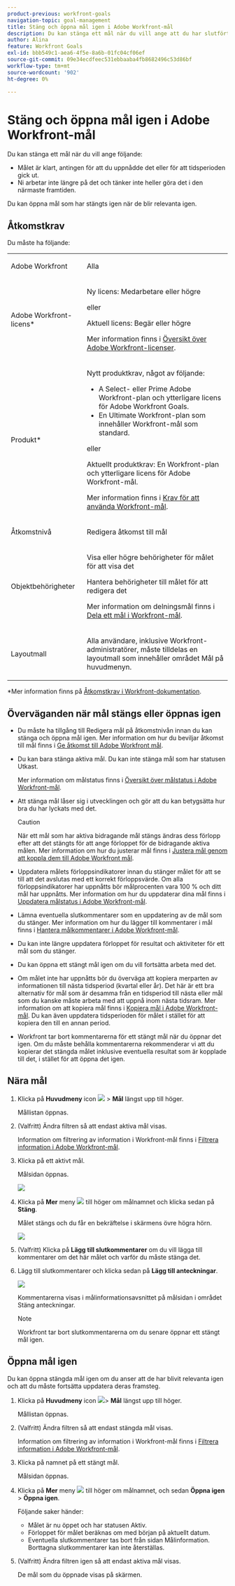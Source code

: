 ```yaml
---
product-previous: workfront-goals
navigation-topic: goal-management
title: Stäng och öppna mål igen i Adobe Workfront-mål
description: Du kan stänga ett mål när du vill ange att du har slutfört det eller att du inte längre arbetar med det eftersom det blev föråldrat.
author: Alina
feature: Workfront Goals
exl-id: bbb549c1-aea6-4f5e-8a6b-01fc04cf06ef
source-git-commit: 09e34ecdfeec531ebbaaba4fb8682496c53d86bf
workflow-type: tm+mt
source-wordcount: '902'
ht-degree: 0%

---
```


# Stäng och öppna mål igen i Adobe Workfront-mål

Du kan stänga ett mål när du vill ange följande:

* Målet är klart, antingen för att du uppnådde det eller för att tidsperioden gick ut.
* Ni arbetar inte längre på det och tänker inte heller göra det i den närmaste framtiden.

Du kan öppna mål som har stängts igen när de blir relevanta igen.

## Åtkomstkrav

Du måste ha följande:

<table style="table-layout:auto">
<col>
</col>
<col>
</col>
<tbody>
 <tr>
 <td role="rowheader">Adobe Workfront</td>
 <td>
 <p>Alla</p>

</td>
 </tr>
 <tr>
 <td role="rowheader">Adobe Workfront-licens*</td>
 <td>
 <p>Ny licens: Medarbetare eller högre</p>
 eller
 <p>Aktuell licens: Begär eller högre</p> <p>Mer information finns i <a href="../../administration-and-setup/add-users/access-levels-and-object-permissions/wf-licenses.md" class="MCXref xref">Översikt över Adobe Workfront-licenser</a>.</p> </td>
 </tr>
 <tr>
 <td role="rowheader">Produkt*</td>
 <td>
 <p> Nytt produktkrav, något av följande: </p>
<ul>
<li>A Select- eller Prime Adobe Workfront-plan och ytterligare licens för Adobe Workfront Goals.</li>
<li>En Ultimate Workfront-plan som innehåller Workfront-mål som standard. </li></ul>
 <p>eller</p>
 <p>Aktuellt produktkrav: En Workfront-plan och ytterligare licens för Adobe Workfront-mål. </p> <p>Mer information finns i <a href="../../workfront-goals/goal-management/access-needed-for-wf-goals.md" class="MCXref xref">Krav för att använda Workfront-mål</a>. </p> </td>
 </tr>
 <td role="rowheader">Åtkomstnivå</td>
 <td> <p>Redigera åtkomst till mål</p> </td>
 </tr>
 <tr data-mc-conditions="">
 <td role="rowheader">Objektbehörigheter</td>
 <td>
  <div>
  <p>Visa eller högre behörigheter för målet för att visa det</p>
  <p>Hantera behörigheter till målet för att redigera det</p>
  <p>Mer information om delningsmål finns i <a href="../../workfront-goals/workfront-goals-settings/share-a-goal.md" class="MCXref xref">Dela ett mål i Workfront-mål</a>. </p>
  </div> </td>
 </tr>
<tr>
   <td role="rowheader"><p>Layoutmall</p></td>
   <td> <p>Alla användare, inklusive Workfront-administratörer, måste tilldelas en layoutmall som innehåller området Mål på huvudmenyn. </p>  
</td>
  </tr>
</tbody>
</table>

*Mer information finns på [Åtkomstkrav i Workfront-dokumentation](/help/quicksilver/administration-and-setup/add-users/access-levels-and-object-permissions/access-level-requirements-in-documentation.md).

## Överväganden när mål stängs eller öppnas igen

* Du måste ha tillgång till Redigera mål på åtkomstnivån innan du kan stänga och öppna mål igen. Mer information om hur du beviljar åtkomst till mål finns i [Ge åtkomst till Adobe Workfront mål](../../administration-and-setup/add-users/configure-and-grant-access/grant-access-goals.md).
* Du kan bara stänga aktiva mål. Du kan inte stänga mål som har statusen Utkast.

  Mer information om målstatus finns i [Översikt över målstatus i Adobe Workfront-mål](../../workfront-goals/goal-management/goal-status-overview.md).

* Att stänga mål låser sig i utvecklingen och gör att du kan betygsätta hur bra du har lyckats med det.

  >[!CAUTION]
  >
  >När ett mål som har aktiva bidragande mål stängs ändras dess förlopp efter att det stängts för att ange förloppet för de bidragande aktiva målen. Mer information om hur du justerar mål finns i [Justera mål genom att koppla dem till Adobe Workfront mål](../../workfront-goals/goal-alignment/align-goals-by-connecting-them.md).

* Uppdatera målets förloppsindikatorer innan du stänger målet för att se till att det avslutas med ett korrekt förloppsvärde. Om alla förloppsindikatorer har uppnåtts bör målprocenten vara 100 % och ditt mål har uppnåtts. Mer information om hur du uppdaterar dina mål finns i [Uppdatera målstatus i Adobe Workfront-mål](../../workfront-goals/goal-review-and-workfront-goals-sections/check-in-goals.md).
* Lämna eventuella slutkommentarer som en uppdatering av de mål som du stänger. Mer information om hur du lägger till kommentarer i mål finns i [Hantera målkommentarer i Adobe Workfront-mål](../../workfront-goals/goal-management/manage-goal-comments.md).
* Du kan inte längre uppdatera förloppet för resultat och aktiviteter för ett mål som du stänger.
* Du kan öppna ett stängt mål igen om du vill fortsätta arbeta med det.
* Om målet inte har uppnåtts bör du överväga att kopiera merparten av informationen till nästa tidsperiod (kvartal eller år). Det här är ett bra alternativ för mål som är desamma från en tidsperiod till nästa eller mål som du kanske måste arbeta med att uppnå inom nästa tidsram. Mer information om att kopiera mål finns i [Kopiera mål i Adobe Workfront-mål](../../workfront-goals/goal-management/copy-goals.md). Du kan även uppdatera tidsperioden för målet i stället för att kopiera den till en annan period.
* Workfront tar bort kommentarerna för ett stängt mål när du öppnar det igen. Om du måste behålla kommentarerna rekommenderar vi att du kopierar det stängda målet inklusive eventuella resultat som är kopplade till det, i stället för att öppna det igen.


## Nära mål

<!--
Closing goals differs depending on what environment you use. 

### Close goals in the Production environment

1. Click the **Main Menu** icon ![](assets/main-menu-icon.png) > **Goals** in the upper-right corner.

   (!-- Add this when Shell is available to all: or (if available), click the **Main Menu** icon ![Main menu icon](../goal-management/assets/three-line-main-menu-icon.png) in the upper-left corner)
   --)

   The Goal List opens. 

1. (Optional) Modify your filters to display only goals that are active.

   For information about filtering information in Workfront Goals, see [Filter information in Adobe Workfront Goals](../../workfront-goals/goal-management/filter-information-wf-goals.md). 

1. Click an active goal.

   The Goal Details panel displays on the right. 

1. (Optional and recommended) Click the **Updates** tab and add an update in the **Comment here** field about the reason you are closing the goal, then click **Post**. 

1. Click the **More icon** ![](assets/more-icon.png) to the right of the goal name, then click **Close** > **Close Goal**.

   This closes the goal and saves the current progress on the goal and its results and activities.

   >[!IMPORTANT]
   >
   >If the goal has contributing goals that are still active, the progress of the goal continues to update based on the progress of the aligned goals.
   >
   >
   >![](assets/closing-goals-with-active-aligned-goals-warning-350x71.png)   >
   >

1. (Optional) Modify your filters again to display only closed goals. The goals you closed display on the screen.
-->

1. Klicka på **Huvudmeny** icon ![](assets/main-menu-icon.png) > **Mål** längst upp till höger.

   Mållistan öppnas.

   <!-- Add this when Shell is available to all: or (if available), click the **Main Menu** icon ![Main menu icon](../goal-management/assets/three-line-main-menu-icon.png) in the upper-left corner)
   -->

1. (Valfritt) Ändra filtren så att endast aktiva mål visas.

   Information om filtrering av information i Workfront-mål finns i [Filtrera information i Adobe Workfront-mål](../goal-management/filter-information-wf-goals.md).
1. Klicka på ett aktivt mål.

   Målsidan öppnas.

   ![](assets/goal-page-unshimmed.png)
1. Klicka på **Mer** meny ![](assets/more-icon.png) till höger om målnamnet och klicka sedan på **Stäng**.

   Målet stängs och du får en bekräftelse i skärmens övre högra hörn.

   ![](assets/goal-close-confirmation-with-add-closing-notes-link.png)

1. (Valfritt) Klicka på **Lägg till slutkommentarer** om du vill lägga till kommentarer om det här målet och varför du måste stänga det.
1. Lägg till slutkommentarer och klicka sedan på **Lägg till anteckningar**.

   ![](assets/add-closing-notes-box-unshimmed.png)

   Kommentarerna visas i målinformationsavsnittet på målsidan i området Stäng anteckningar.

   >[!NOTE]
   >
   >Workfront tar bort slutkommentarerna om du senare öppnar ett stängt mål igen.


## Öppna mål igen

Du kan öppna stängda mål igen om du anser att de har blivit relevanta igen och att du måste fortsätta uppdatera deras framsteg.

<!--
Reopening goals differs depending on what environment you use.

### Reopen goals in the Production environment

1. Click the **Main Menu** icon ![](assets/main-menu-icon.png) > **Goals** in the upper-right corner.

   (!-- Add this when Shell is available to all: or (if available), click the **Main Menu** icon ![Main menu icon](../goal-management/assets/three-line-main-menu-icon.png) in the upper-left corner)
   --)

   The Goal List opens. 

1. (Optional) Modify your filters to display only goals that are closed.

   For information about filtering information in Workfront Goals, see [Filter information in Adobe Workfront Goals](../../workfront-goals/goal-management/filter-information-wf-goals.md).


1. Click a closed goal.

   This opens the Goal Details panel on the right. 

1. Click the **More icon** ![](assets/more-icon.png) to the right of the goal name, then click **Reopen** > **Reopen**.

   This reopens the goal and places it in a status of Active. The progress of the goal is recalculated starting with the current date. 

1. (Optional) Modify your filters again to display only active goals. The goals you opened display on the screen.

-->

1. Klicka på **Huvudmeny** icon ![](assets/main-menu-icon.png)> **Mål** längst upp till höger.

   Mållistan öppnas.

   <!-- Add this when Shell is available to all: or (if available), click the **Main Menu** icon ![Main menu icon](../goal-management/assets/three-line-main-menu-icon.png) in the upper-left corner)
   -->

1. (Valfritt) Ändra filtren så att endast stängda mål visas.

   Information om filtrering av information i Workfront-mål finns i [Filtrera information i Adobe Workfront-mål](../goal-management/filter-information-wf-goals.md).
1. Klicka på namnet på ett stängt mål.

   Målsidan öppnas.
1. Klicka på **Mer** meny ![](assets/more-icon.png) till höger om målnamnet, och sedan **Öppna igen** > **Öppna igen**.

   Följande saker händer:
   * Målet är nu öppet och har statusen Aktiv.
   * Förloppet för målet beräknas om med början på aktuellt datum.
   * Eventuella slutkommentarer tas bort från sidan Målinformation. Borttagna slutkommentarer kan inte återställas.

1. (Valfritt) Ändra filtren igen så att endast aktiva mål visas.

   De mål som du öppnade visas på skärmen.

